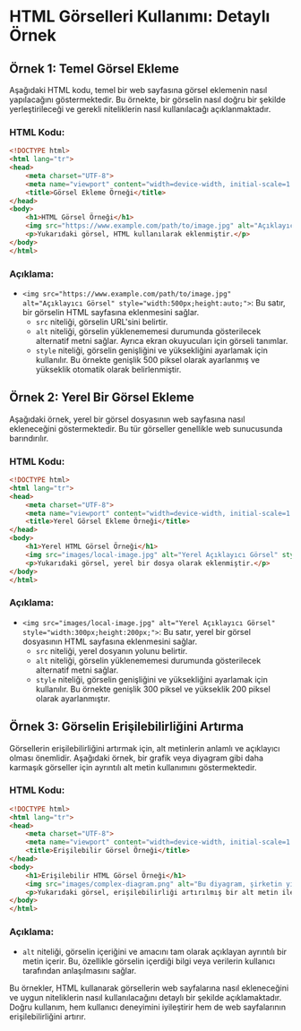 # HTML Görselleri Kullanımı: Detaylı Örnek

## Örnek 1: Temel Görsel Ekleme

Aşağıdaki HTML kodu, temel bir web sayfasına görsel eklemenin nasıl yapılacağını göstermektedir. Bu örnekte, bir görselin nasıl doğru bir şekilde yerleştirileceği ve gerekli niteliklerin nasıl kullanılacağı açıklanmaktadır.

### HTML Kodu:

```html
<!DOCTYPE html>
<html lang="tr">
<head>
    <meta charset="UTF-8">
    <meta name="viewport" content="width=device-width, initial-scale=1.0">
    <title>Görsel Ekleme Örneği</title>
</head>
<body>
    <h1>HTML Görsel Örneği</h1>
    <img src="https://www.example.com/path/to/image.jpg" alt="Açıklayıcı Görsel" style="width:500px;height:auto;">
    <p>Yukarıdaki görsel, HTML kullanılarak eklenmiştir.</p>
</body>
</html>
```

### Açıklama:

- `<img src="https://www.example.com/path/to/image.jpg" alt="Açıklayıcı Görsel" style="width:500px;height:auto;">`: Bu satır, bir görselin HTML sayfasına eklenmesini sağlar.
  - `src` niteliği, görselin URL'sini belirtir.
  - `alt` niteliği, görselin yüklenememesi durumunda gösterilecek alternatif metni sağlar. Ayrıca ekran okuyucuları için görseli tanımlar.
  - `style` niteliği, görselin genişliğini ve yüksekliğini ayarlamak için kullanılır. Bu örnekte genişlik 500 piksel olarak ayarlanmış ve yükseklik otomatik olarak belirlenmiştir.

## Örnek 2: Yerel Bir Görsel Ekleme

Aşağıdaki örnek, yerel bir görsel dosyasının web sayfasına nasıl ekleneceğini göstermektedir. Bu tür görseller genellikle web sunucusunda barındırılır.

### HTML Kodu:

```html
<!DOCTYPE html>
<html lang="tr">
<head>
    <meta charset="UTF-8">
    <meta name="viewport" content="width=device-width, initial-scale=1.0">
    <title>Yerel Görsel Ekleme Örneği</title>
</head>
<body>
    <h1>Yerel HTML Görsel Örneği</h1>
    <img src="images/local-image.jpg" alt="Yerel Açıklayıcı Görsel" style="width:300px;height:200px;">
    <p>Yukarıdaki görsel, yerel bir dosya olarak eklenmiştir.</p>
</body>
</html>
```

### Açıklama:

- `<img src="images/local-image.jpg" alt="Yerel Açıklayıcı Görsel" style="width:300px;height:200px;">`: Bu satır, yerel bir görsel dosyasının HTML sayfasına eklenmesini sağlar.
  - `src` niteliği, yerel dosyanın yolunu belirtir.
  - `alt` niteliği, görselin yüklenememesi durumunda gösterilecek alternatif metni sağlar.
  - `style` niteliği, görselin genişliğini ve yüksekliğini ayarlamak için kullanılır. Bu örnekte genişlik 300 piksel ve yükseklik 200 piksel olarak ayarlanmıştır.

## Örnek 3: Görselin Erişilebilirliğini Artırma

Görsellerin erişilebilirliğini artırmak için, alt metinlerin anlamlı ve açıklayıcı olması önemlidir. Aşağıdaki örnek, bir grafik veya diyagram gibi daha karmaşık görseller için ayrıntılı alt metin kullanımını göstermektedir.

### HTML Kodu:

```html
<!DOCTYPE html>
<html lang="tr">
<head>
    <meta charset="UTF-8">
    <meta name="viewport" content="width=device-width, initial-scale=1.0">
    <title>Erişilebilir Görsel Örneği</title>
</head>
<body>
    <h1>Erişilebilir HTML Görsel Örneği</h1>
    <img src="images/complex-diagram.png" alt="Bu diyagram, şirketin yıllık gelir dağılımını gösterir ve dört ana bölüme ayrılmıştır: Satış, Pazarlama, Ar-Ge ve Yönetim. Satış bölümü en büyük payı %40 ile alırken, Yönetim en küçük payı %10 ile alıyor." style="width:600px;height:auto;">
    <p>Yukarıdaki görsel, erişilebilirliği artırılmış bir alt metin ile eklenmiştir.</p>
</body>
</html>
```

### Açıklama:

- `alt` niteliği, görselin içeriğini ve amacını tam olarak açıklayan ayrıntılı bir metin içerir. Bu, özellikle görselin içerdiği bilgi veya verilerin kullanıcı tarafından anlaşılmasını sağlar.

Bu örnekler, HTML kullanarak görsellerin web sayfalarına nasıl ekleneceğini ve uygun niteliklerin nasıl kullanılacağını detaylı bir şekilde açıklamaktadır. Doğru kullanım, hem kullanıcı deneyimini iyileştirir hem de web sayfalarının erişilebilirliğini artırır.